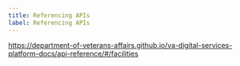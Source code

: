 ```yaml
---
title: Referencing APIs
label: Referencing APIs
---
```


https://department-of-veterans-affairs.github.io/va-digital-services-platform-docs/api-reference/#/facilities
